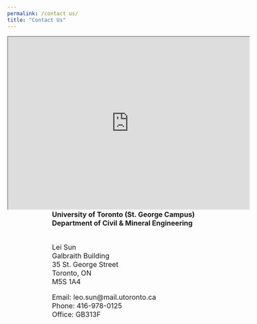```yaml
---
permalink: /contact us/
title: "Contact Us"
---
```



<div style="widht:1000px; height:400">
   <!-- map -->
   <div style="float:left;width:400px">
      <iframe src="https://maps.google.com/maps?q=Galbraith%20Building&#038;t=m&#038;z=15&#038;output=embed&#038;iwloc=near"
	          title="Galbraith Building"
	          aria-label="Galbraith Building"
	          width="560"
	          height="400"
      ></iframe>
   </div>

   <!-- intro -->
   <div style="float:right;width:400px">
     <font size ="3.5">
	 <b>University of Toronto (St. George Campus)<br/>	 Department of Civil &amp; Mineral Engineering</b><p><br/>
	 Lei Sun<br/> Galbraith Building<br />35 St. George Street<br /> Toronto, ON<br /> M5S 1A4
	 </p><p>Email:  leo.sun@mail.utoronto.ca<br />
	 Phone: 416-978-0125<br />
	 Office: GB313F</p>
	 </font>			
   </div>

   <!-- logo -->
   <div style="float:right;width:300px">
		<span class="elementor-grid-item">
	       <a class="elementor-icon elementor-social-icon elementor-social-icon-facebook elementor-animation-push elementor-repeater-item-098e28d" href="https://www.facebook.com/grasselligeomech/" target="_blank">
		   <span class="elementor-screen-only"></span>
		   <i class="fab fa-facebook"></i>					</a>
        </span>
		<span class="elementor-grid-item">
	        <a class="elementor-icon elementor-social-icon elementor-social-icon-twitter elementor-animation-push 
              elementor-repeater-item-5ffdee0" href="https://twitter.com/GrasselliGeomec" target="_blank">
		    <span class="elementor-screen-only"></span>
		    <i class="fab fa-twitter"></i>					</a>
        </span>
		<span class="elementor-grid-item">
	       <a class="elementor-icon elementor-social-icon elementor-social-icon-youtube elementor-animation-push 
                     elementor-repeater-item-2cc4cb2" href="https://www.youtube.com/channel/UCnJn3qlalSb7muYDhjNBGIA/" target="_blank">
		    <span class="elementor-screen-only"></span>
		    <i class="fab fa-youtube"></i>					</a>
        </span>
		<span class="elementor-grid-item">
	        <a class="elementor-icon elementor-social-icon elementor-social-icon-linkedin elementor-animation-push 
                      elementor-repeater-item-102e364" href="https://ca.linkedin.com/in/grasselli-geomechanics-group" target="_blank">
		    <span class="elementor-screen-only"></span>
		    <i class="fab fa-linkedin"></i>					</a>
        </span>
	</div>
</div>


<div>


</div>


